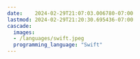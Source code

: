 ```yaml
---
date:    2024-02-29T21:07:03.006780-07:00
lastmod: 2024-02-29T21:20:30.695436-07:00
cascade:
  images:
  - /languages/swift.jpeg
  programming_language: "Swift"
---
```

